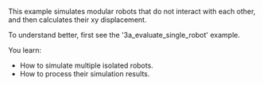 This example simulates modular robots that do not interact with each other, and then calculates their xy displacement.

To understand better, first see the '3a_evaluate_single_robot' example.

You learn:
- How to simulate multiple isolated robots.
- How to process their simulation results.
